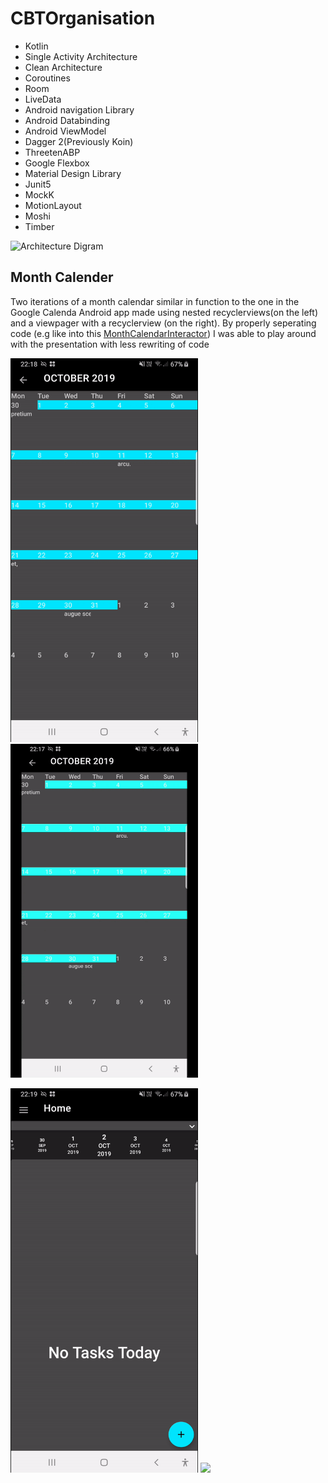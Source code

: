 # CBTOrganisation

* Kotlin
* Single Activity Architecture
* Clean Architecture
* Coroutines
* Room
* LiveData
* Android navigation Library
* Android Databinding
* Android ViewModel
* Dagger 2(Previously Koin)
* ThreetenABP
* Google Flexbox
* Material Design Library
* Junit5
* MockK
* MotionLayout
* Moshi
* Timber

![Architecture Digram](https://github.com/k1555253/CBTOganisation/blob/master/Android%20App%20Architecture%20Digram.JPG)

## Month Calender

Two iterations of a month calendar similar in function to the one in the Google Calenda Android app made using  nested recyclerviews(on the left) and a viewpager with a recyclerview (on the right). By properly seperating code (e.g like into this [MonthCalendarInteractor](/app/src/main/java/com/fyp/kweku/cbtoganisation/tasks/domain/interactors/MonthCalendarInteractor.kt)) I was able to play around with the presentation with less rewriting of code


<img src="gifs/RecyclerviewMonthCalendar.gif" width= 300>  <img src="gifs/ViewpagerMonthCalendar.gif" width= 300>

<img src="/gifs/TasksByDay.gif" width= 300>

<img src="/gifs/TasksByLocation.gif" width= 300>
